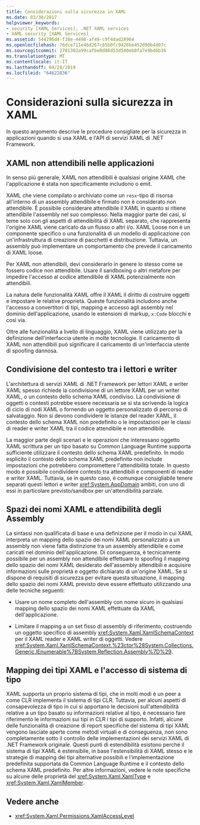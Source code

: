 ```yaml
---
title: Considerazioni sulla sicurezza in XAML
ms.date: 03/30/2017
helpviewer_keywords:
- security [XAML Services], .NET XAML services
- XAML security [XAML Services]
ms.assetid: 544296d4-f38e-4498-af49-c9f4dad28964
ms.openlocfilehash: 76dce711e46d267c85b0fc9426be452d90b4d07c
ms.sourcegitcommit: 2701302a99cafbe0d86d53d540eb0fa7e9b46b36
ms.translationtype: MT
ms.contentlocale: it-IT
ms.lasthandoff: 04/28/2019
ms.locfileid: "64622836"
---
```

# <a name="xaml-security-considerations"></a>Considerazioni sulla sicurezza in XAML
In questo argomento descrive le procedure consigliate per la sicurezza in applicazioni quando si usa XAML e l'API di servizi XAML di .NET Framework.  
  
## <a name="untrusted-xaml-in-applications"></a>XAML non attendibili nelle applicazioni  
 In senso più generale, XAML non attendibili è qualsiasi origine XAML che l'applicazione è stata non specificamente includono o emit.  
  
 XAML che viene compilato o archiviato come un `resx`-tipo di risorsa all'interno di un assembly attendibile e firmato non è considerato non attendibile. È possibile considerare attendibile il XAML in quanto si ritiene attendibile l'assembly nel suo complesso. Nella maggior parte dei casi, si teme solo con gli aspetti di attendibilità di XAML separato, che rappresenta l'origine XAML viene caricato da un flusso o altri i/o. XAML Loose non è un componente specifico o una funzionalità di un modello di applicazione con un'infrastruttura di creazione di pacchetti e distribuzione. Tuttavia, un assembly può implementare un comportamento che prevede il caricamento di XAML loose.  
  
 Per XAML non attendibili, devi considerarlo in genere lo stesso come se fossero codice non attendibile. Usare il sandboxing o altri metafore per impedire l'accesso al codice attendibile di XAML potenzialmente non attendibili.  
  
 La natura delle funzionalità XAML offre il XAML il diritto di costruire oggetti e impostare le relative proprietà. Queste funzionalità includono anche l'accesso a convertitori di tipi, mapping e accesso agli assembly nel dominio dell'applicazione, usando le estensioni di markup, `x:Code` blocchi e così via.  
  
 Oltre alle funzionalità a livello di linguaggio, XAML viene utilizzato per la definizione dell'interfaccia utente in molte tecnologie. Il caricamento di XAML non attendibili può significare il caricamento di un'interfaccia utente di spoofing dannosa.  
  
## <a name="sharing-context-between-readers-and-writers"></a>Condivisione del contesto tra i lettori e writer  
 L'architettura di servizi XAML di .NET Framework per lettori XAML e writer XAML spesso richiede la condivisione di un lettore XAML per un writer XAML, o un contesto dello schema XAML condiviso. La condivisione di oggetti o contesti potrebbe essere necessaria se si sta scrivendo la logica di ciclo di nodi XAML o fornendo un oggetto personalizzato di percorso di salvataggio. Non si devono condividere le istanze del reader XAML, il contesto dello schema XAML non predefinito o le impostazioni per le classi di reader e writer XAML tra il codice attendibile e non attendibile.  
  
 La maggior parte degli scenari e le operazioni che interessano oggetto XAML scrittura per un tipo basato su Common Language Runtime supporta sufficiente utilizzare il contesto dello schema XAML predefinito. In modo esplicito il contesto dello schema XAML predefinito non include impostazioni che potrebbero compromettere l'attendibilità totale. In questo modo è possibile condividere contesto tra attendibili e componenti di reader e writer XAML. Tuttavia, se in questo caso, è comunque consigliabile tenere separati questi lettori e writer <xref:System.AppDomain> ambiti, con uno di essi in particolare previsto/sandbox per un'attendibilità parziale.  
  
## <a name="xaml-namespaces-and-assembly-trust"></a>Spazi dei nomi XAML e attendibilità degli Assembly  
 La sintassi non qualificata di base e una definizione per il modo in cui XAML interpreta un mapping dello spazio dei nomi XAML personalizzato a un assembly non viene fatta distinzione tra un assembly attendibile e come caricati nel dominio dell'applicazione. Di conseguenza, è tecnicamente possibile per un assembly non attendibile effettuare lo spoofing il mapping dello spazio dei nomi XAML desiderato dell'assembly attendibili e acquisire informazioni sulle proprietà e oggetto dichiarato di un'origine XAML. Se si dispone di requisiti di sicurezza per evitare questa situazione, il mapping dello spazio dei nomi XAML previsto deve essere effettuato utilizzando una delle tecniche seguenti:  
  
- Usare un nome completo dell'assembly con nome sicuro in qualsiasi mapping dello spazio dei nomi XAML effettuate da XAML dell'applicazione.  
  
- Limitare il mapping a un set fisso di assembly di riferimento, costruendo un oggetto specifico di assembly <xref:System.Xaml.XamlSchemaContext> per il XAML reader e XAML writer di oggetti. Vedere <xref:System.Xaml.XamlSchemaContext.%23ctor%28System.Collections.Generic.IEnumerable%7BSystem.Reflection.Assembly%7D%29>.  
  
## <a name="xaml-type-mapping-and-type-system-access"></a>Mapping dei tipi XAML e l'accesso di sistema di tipo  
 XAML supporta un proprio sistema di tipi, che in molti modi è un peer a come CLR implementa il sistema di tipi CLR. Tuttavia, per alcuni aspetti di consapevolezza di tipo in cui si apportano le decisioni sull'attendibilità relative a un tipo basato su informazioni relative al tipo, è necessario fare riferimento le informazioni sui tipi in CLR i tipi di supporto. Infatti, alcune delle funzionalità di creazione di report specifiche del sistema di tipi XAML vengono lasciate aperte come metodi virtuali e di conseguenza, non sono completamente sotto il controllo delle implementazioni dei servizi XAML di .NET Framework originale. Questi punti di estendibilità esistono perché il sistema di tipi XAML è estensibile, in base l'estensibilità di XAML stesso e le strategie di mapping dei tipi alternative possibili e l'implementazione predefinita supportata da Common Language Runtime e il contesto dello schema XAML predefinito. Per altre informazioni, vedere le note specifiche su alcune delle proprietà del <xref:System.Xaml.XamlType> e <xref:System.Xaml.XamlMember>.  
  
## <a name="see-also"></a>Vedere anche

- <xref:System.Xaml.Permissions.XamlAccessLevel>
